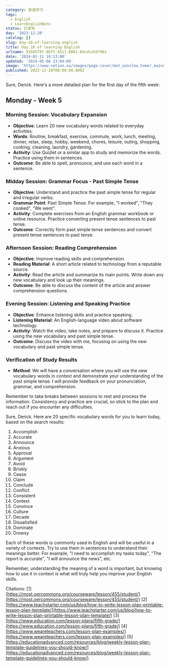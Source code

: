 ```yaml
---
category: 英语学习
tags:
  - English
  - LearnEnglishNote
status: 已发布
day: '2023-12-28'
catalog: []
slug: day-28-of-learning-english
title: Day 28 of learning English
urlname: 9294578f-8bff-4511-8081-6dcdca5d7901
date: '2024-01-11 18:13:00'
updated: '2024-05-08 23:04:00'
image: 'https://www.notion.so/images/page-cover/met_winslow_homer_maine_coast.jpg'
published: 2023-12-28T08:00:00.000Z
---
```


Sure, Derick. Here's a more detailed plan for the first day of the fifth week:


## Monday - Week 5


### Morning Session: Vocabulary Expansion

- **Objective**: Learn 20 new vocabulary words related to everyday activities.
- **Words**: Routine, breakfast, exercise, commute, work, lunch, meeting, dinner, relax, sleep, hobby, weekend, chores, leisure, outing, shopping, cooking, cleaning, laundry, gardening.
- **Activity**: Use Quizlet or a similar app to study and memorize the words. Practice using them in sentences.
- **Outcome**: Be able to spell, pronounce, and use each word in a sentence.

### Midday Session: Grammar Focus - Past Simple Tense

- **Objective**: Understand and practice the past simple tense for regular and irregular verbs.
- **Grammar Point**: Past Simple Tense. For example, "I worked", "They cooked", "We went".
- **Activity**: Complete exercises from an English grammar workbook or online resource. Practice converting present tense sentences to past tense.
- **Outcome**: Correctly form past simple tense sentences and convert present tense sentences to past tense.

### Afternoon Session: Reading Comprehension

- **Objective**: Improve reading skills and comprehension.
- **Reading Material**: A short article related to technology from a reputable source.
- **Activity**: Read the article and summarize its main points. Write down any new vocabulary and look up their meanings.
- **Outcome**: Be able to discuss the content of the article and answer comprehension questions.

### Evening Session: Listening and Speaking Practice

- **Objective**: Enhance listening skills and practice speaking.
- **Listening Material**: An English-language video about software technology.
- **Activity**: Watch the video, take notes, and prepare to discuss it. Practice using the new vocabulary and past simple tense.
- **Outcome**: Discuss the video with me, focusing on using the new vocabulary and past simple tense.

### Verification of Study Results

- **Method**: We will have a conversation where you will use the new vocabulary words in context and demonstrate your understanding of the past simple tense. I will provide feedback on your pronunciation, grammar, and comprehension.

Remember to take breaks between sessions to rest and process the information. Consistency and practice are crucial, so stick to the plan and reach out if you encounter any difficulties.


Sure, Derick. Here are 20 specific vocabulary words for you to learn today, based on the search results:

1. Accomplish
2. Accurate
3. Announce
4. Anxious
5. Approval
6. Argument
7. Avoid
8. Briskly
9. Cease
10. Claim
11. Conclude
12. Conflict
13. Consistent
14. Context
15. Convince
16. Culture
17. Decade
18. Dissatisfied
19. Dominate
20. Drowsy

Each of these words is commonly used in English and will be useful in a variety of contexts. Try to use them in sentences to understand their meanings better. For example, "I need to accomplish my tasks today", "The report is accurate", "I will announce the news", etc.


Remember, understanding the meaning of a word is important, but knowing how to use it in context is what will truly help you improve your English skills.


Citations:
[1] [https://most.oercommons.org/courseware/lesson/455/student/](https://most.oercommons.org/courseware/lesson/455/student/)
[2] [https://www.teachstarter.com/us/blog/how-to-write-lesson-plan-printable-lesson-plan-template/](https://www.teachstarter.com/us/blog/how-to-write-lesson-plan-printable-lesson-plan-template/)
[3] [https://www.education.com/lesson-plans/fifth-grade/](https://www.education.com/lesson-plans/fifth-grade/)
[4] [https://www.weareteachers.com/lesson-plan-examples/](https://www.weareteachers.com/lesson-plan-examples/)
[5] [https://educationadvanced.com/resources/blog/weekly-lesson-plan-template-guidelines-you-should-know/](https://educationadvanced.com/resources/blog/weekly-lesson-plan-template-guidelines-you-should-know/)

